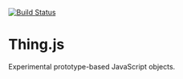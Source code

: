 [![Build Status](https://travis-ci.org/ThinJS/Thing.svg?branch=master)](https://travis-ci.org/ThinJS/Thing)
# Thing.js
Experimental prototype-based JavaScript objects.

